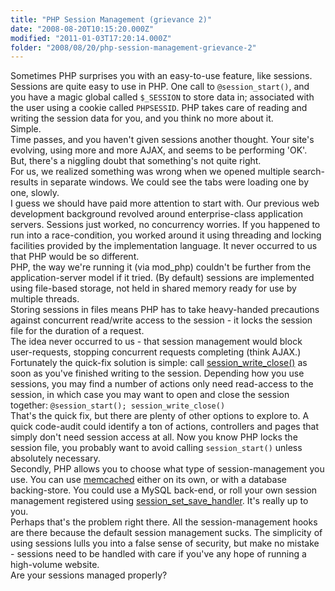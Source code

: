 ```yaml
---
title: "PHP Session Management (grievance 2)"
date: "2008-08-20T10:15:20.000Z"
modified: "2011-01-03T17:20:14.000Z"
folder: "2008/08/20/php-session-management-grievance-2"
---
```


Sometimes PHP surprises you with an easy-to-use feature, like sessions.  
Sessions are quite easy to use in PHP. One call to `@session_start()`, and you have a magic global called `$_SESSION` to store data in; associated with the user using a cookie called `PHPSESSID`. PHP takes care of reading and writing the session data for you, and you think no more about it.  
Simple.  
Time passes, and you haven't given sessions another thought. Your site's evolving, using more and more AJAX, and seems to be performing 'OK'. But, there's a niggling doubt that something's not quite right.  
For us, we realized something was wrong when we opened multiple search-results in separate windows. We could see the tabs were loading one by one, slowly.  
I guess we should have paid more attention to start with. Our previous web development background revolved around enterprise-class application servers. Sessions just worked, no concurrency worries. If you happened to run into a race-condition, you worked around it using threading and locking facilities provided by the implementation language. It never occurred to us that PHP would be so different.  
PHP, the way we're running it (via mod_php) couldn't be further from the application-server model if it tried. (By default) sessions are implemented using file-based storage, not held in shared memory ready for use by multiple threads.  
Storing sessions in files means PHP has to take heavy-handed precautions against concurrent read/write access to the session - it locks the session file for the duration of a request.  
The idea never occurred to us - that session management would block user-requests, stopping concurrent requests completing (think AJAX.) Fortunately the quick-fix solution is simple: call [session_write_close()](http://php.net/session_write_close) as soon as you've finished writing to the session. Depending how you use sessions, you may find a number of actions only need read-access to the session, in which case you may want to open and close the session together: `@session_start(); session_write_close()`  
That's the quick fix, but there are plenty of other options to explore to. A quick code-audit could identify a ton of actions, controllers and pages that simply don't need session access at all. Now you know PHP locks the session file, you probably want to avoid calling `session_start()` unless absolutely necessary.  
Secondly, PHP allows you to choose what type of session-management you use. You can use [memcached](http://www.eu.socialtext.net/memcached/index.cgi?sessions) either on its own, or with a database backing-store. You could use a MySQL back-end, or roll your own session management registered using [session_set_save_handler](http://uk2.php.net/manual/en/function.session-set-save-handler.php). It's really up to you.  
Perhaps that's the problem right there. All the session-management hooks are there because the default session management sucks. The simplicity of using sessions lulls you into a false sense of security, but make no mistake - sessions need to be handled with care if you've any hope of running a high-volume website.  
Are your sessions managed properly?
